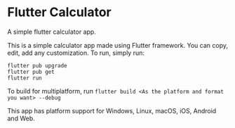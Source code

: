 # Flutter Calculator
A simple flutter calculator app.

This is a simple calculator app made using Flutter framework. You can copy, edit, add any customization. 
To run, simply run: 

    flutter pub upgrade
    flutter pub get
    flutter run

To build for multiplatform, run `flutter build <As the platform and format you want> --debug`

This app has platform support for Windows, Linux, macOS, iOS, Android and Web.
